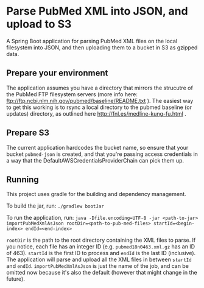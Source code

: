 # Parse PubMed XML into JSON, and upload to S3
A Spring Boot application for parsing PubMed XML files on the local filesystem
into JSON, and then uploading them to a bucket in S3 as gzipped data.

## Prepare your environment
The application assumes you have a directory that mirrors the strucutre of the PubMed FTP
filesystem servers (more info here: ftp://ftp.ncbi.nlm.nih.gov/pubmed/baseline/README.txt ).
The easiest way to get this working is to rsync a local directory to the pubmed baseline (or updates)
directory, as outlined here http://fnl.es/medline-kung-fu.html .

## Prepare S3
The current application hardcodes the bucket name, so ensure that your bucket `pubmed-json` is
created, and that you're passing access credentials in a way that the DefaultAWSCredentialsProviderChain
can pick them up.

## Running
This project uses gradle for the building and dependency management.

To build the jar, run: `./gradlew bootJar`

To run the application, run: `java -Dfile.encoding=UTF-8 -jar <path-to-jar> importPubMedXmlAsJson rootDir=<path-to-pub-med-files> startId=<begin-index> endId=<end-index>`

`rootDir` is the path to the root directory containing the XML files to parse. If you notice, each file has an integer ID 
(e.g. `pubmed18n0463.xml.gz` has an ID of 463). `startId` is the first ID to process and `endId` is the last ID (inclusive).
The application will parse and upload all the XML files in between `startId` and `endId`. `importPubMedXmlAsJson` is just
the name of the job, and can be omitted now because it's also the default (however that might change in the future).
